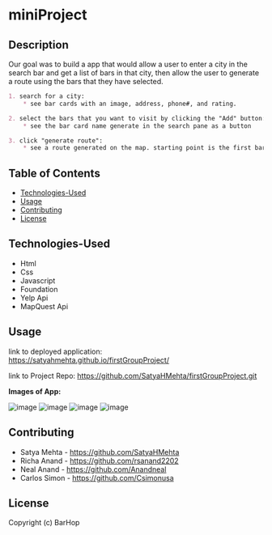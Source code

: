 # miniProject

## Description

Our goal was to build a app that would allow a user to enter a city in the search bar and get a list of bars in that city, then allow the user to generate a route using the bars that they have selected.

```md
1. search for a city:
    * see bar cards with an image, address, phone#, and rating.

2. select the bars that you want to visit by clicking the "Add" button:
    * see the bar card name generate in the search pane as a button

3. click "generate route":
    * see a route generated on the map. starting point is the first bar you select.

```
## Table of Contents
* [Technologies-Used](#technologies-Used)
* [Usage](#usage)
* [Contributing](#contributing)
* [License](#license)

## Technologies-Used

* Html
* Css
* Javascript
* Foundation
* Yelp Api
* MapQuest Api


## Usage 

link to deployed application: https://satyahmehta.github.io/firstGroupProject/

link to Project Repo: https://github.com/SatyaHMehta/firstGroupProject.git

**Images of App:**

![image](https://user-images.githubusercontent.com/93950592/149961484-7717fd35-0ebc-4b6b-a7cc-69f2c5e0608d.png)
![image](https://user-images.githubusercontent.com/93950592/149961579-ef01d7fc-3211-43f8-9d5e-839ff1104393.png)
![image](https://user-images.githubusercontent.com/93950592/149961658-5f2f71dd-fa60-41c7-b75b-099ffcb1948a.png)
![image](https://user-images.githubusercontent.com/93950592/149961761-5e1636d3-2d4d-4462-8337-1e2bb956a7b1.png)

## Contributing
* Satya Mehta - https://github.com/SatyaHMehta
* Richa Anand - https://github.com/rsanand2202
* Neal Anand - https://github.com/Anandneal
* Carlos Simon - https://github.com/Csimonusa

## License

Copyright (c) BarHop
